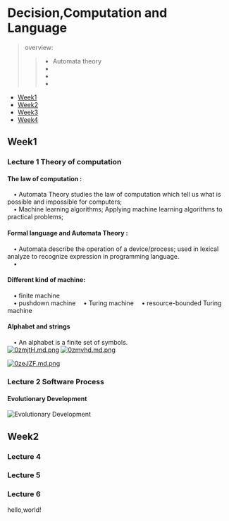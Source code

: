 # Decision,Computation and Language  

> overview:  
>> - Automata theory  
>> - 
>> - 
>> - 


* [Week1](#1)
* [Week2](#2)
* [Week3](#3)
* [Week4](#4)



<h2 id="1">Week1</h2>

### Lecture 1  Theory of computation  
#### The law of computation :
&#8195;• Automata Theory studies the law of computation which tell us what is possible and impossible for computers;  
&#8195;• Machine learning algorithms; Applying machine learning algorithms to practical problems;

#### Formal language and Automata Theory :
&#8195;• Automata describe the operation of a device/process; used in lexical analyze to recognize expression in programming language.  
&#8195;• 

#### Different kind of machine:
&#8195;• finite machine  
&#8195;• pushdown machine 
&#8195;• Turing machine 
&#8195;• resource-bounded Turing machine 

#### Alphabet and strings
&#8195;• An alphabet is a finite set of symbols.  
[![0zmjtH.md.png](https://s1.ax1x.com/2020/10/19/0zmjtH.md.png)](https://imgchr.com/i/0zmjtH)
[![0zmvhd.md.png](https://s1.ax1x.com/2020/10/19/0zmvhd.md.png)](https://imgchr.com/i/0zmvhd)

[![0zeJZF.md.png](https://s1.ax1x.com/2020/10/19/0zeJZF.md.png)](https://imgchr.com/i/0zeJZF)

### Lecture 2  Software Process  
#### Evolutionary Development  
![Evolutionary Development](https://s1.ax1x.com/2020/10/15/0ohgF1.md.png)  



<h2 id="2">Week2</h2>  

### Lecture 4  

### Lecture 5  

### Lecture 6  
hello,world!  

